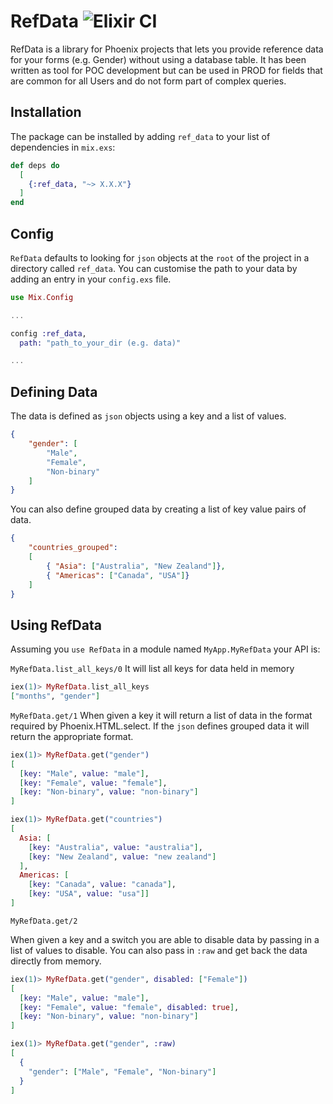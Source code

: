# RefData  ![Elixir CI](https://github.com/abarr/ref_data/workflows/Elixir%20CI/badge.svg?branch=master)



RefData is a library for Phoenix projects that lets you provide reference data 
for your forms (e.g. Gender) without using a database table. It has been written 
as tool for POC development but can be used in PROD for fields that are common 
for all Users and do not form part of complex queries.

## Installation

The package can be installed by adding `ref_data` to your list of dependencies in 
`mix.exs`:

```elixir
def deps do
  [
    {:ref_data, "~> X.X.X"}
  ]
end
```

## Config

`RefData` defaults to looking for `json` objects at the `root` of the project in a 
directory called `ref_data`. You can customise the path to your data by adding an entry
in your `config.exs` file.

```elixir
use Mix.Config

...

config :ref_data,
  path: "path_to_your_dir (e.g. data)"

...

```


## Defining Data

The data is defined as `json` objects using a key and a list of values.

```json
{
    "gender": [
        "Male",
        "Female",
        "Non-binary"
    ]
}
```

You can also define grouped data by creating a list of key value pairs of data.

```json
{
    "countries_grouped": 
    [
        { "Asia": ["Australia", "New Zealand"]},
        { "Americas": ["Canada", "USA"]}
    ]
}
```

## Using RefData

Assuming you `use RefData` in a module named `MyApp.MyRefData` your API is:


`MyRefData.list_all_keys/0`
It will list all keys for data held in memory

```elixir
iex(1)> MyRefData.list_all_keys
["months", "gender"]
```


`MyRefData.get/1`
When given a key it will return a list of data in the format required by Phoenix.HTML.select. If the 
`json` defines grouped data it will return the appropriate format.

```elixir
iex(1)> MyRefData.get("gender")
[
  [key: "Male", value: "male"],
  [key: "Female", value: "female"],
  [key: "Non-binary", value: "non-binary"]
]
```

```elixir
iex(1)> MyRefData.get("countries")
[
  Asia: [
    [key: "Australia", value: "australia"],
    [key: "New Zealand", value: "new zealand"]
  ],
  Americas: [
    [key: "Canada", value: "canada"], 
    [key: "USA", value: "usa"]]
]
```

`MyRefData.get/2`
        
When given a key and a switch you are able to disable data by passing in a list of
values to disable. You can also pass in `:raw` and get back the data directly from
memory.

```elixir
iex(1)> MyRefData.get("gender", disabled: ["Female"])
[
  [key: "Male", value: "male"],
  [key: "Female", value: "female", disabled: true],
  [key: "Non-binary", value: "non-binary"]
]
```

```elixir
iex(1)> MyRefData.get("gender", :raw)
[
  {
    "gender": ["Male", "Female", "Non-binary"]
  }
]
```

